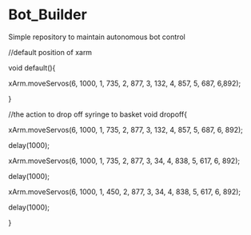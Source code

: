 # Bot_Builder
Simple repository to maintain autonomous bot control





//default position of xarm

void default(){

xArm.moveServos(6, 1000, 1, 735, 2, 877, 3, 132, 4, 857, 5, 687, 6,892);

}


//the action to drop off syringe to basket
void dropoff{
  
  xArm.moveServos(6, 1000, 1, 735, 2, 877, 3, 132, 4, 857, 5, 687, 6, 892);
 
 delay(1000);
 
 xArm.moveServos(6, 1000, 1, 735, 2, 877, 3, 34, 4, 838, 5, 617, 6, 892);
 
 delay(1000); 
 
 xArm.moveServos(6, 1000, 1, 450, 2, 877, 3, 34, 4, 838, 5, 617, 6, 892);
 
 delay(1000); 
  


}
